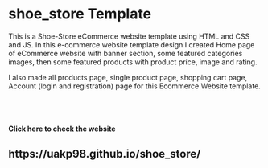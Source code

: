 # shoe_store Template
<p>This is a Shoe-Store eCommerce website template using HTML and CSS and JS. In this e-commerce website template design I created Home page of eCommerce website with banner section, some featured categories images, then some featured products with product price, image and rating.</p><p> I also made all products page, single product page, shopping cart page, Account (login and registration) page for this Ecommerce Website template.</p>
<br><br>
 <h4>Click here to check the website</h4>
<h2>https://uakp98.github.io/shoe_store/</h2>
